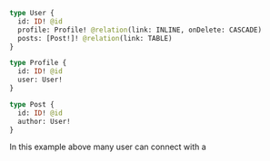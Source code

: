 ```graphql
type User {
  id: ID! @id
  profile: Profile! @relation(link: INLINE, onDelete: CASCADE)
  posts: [Post!]! @relation(link: TABLE)
}

type Profile {
  id: ID! @id
  user: User!
}

type Post {
  id: ID! @id
  author: User!
}
```
In this example above many user can connect with a
